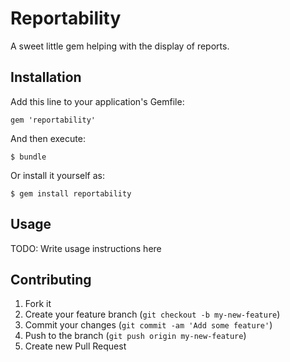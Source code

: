 # Reportability

A sweet little gem helping with the display of reports.

## Installation

Add this line to your application's Gemfile:

    gem 'reportability'

And then execute:

    $ bundle

Or install it yourself as:

    $ gem install reportability

## Usage

TODO: Write usage instructions here

## Contributing

1. Fork it
2. Create your feature branch (`git checkout -b my-new-feature`)
3. Commit your changes (`git commit -am 'Add some feature'`)
4. Push to the branch (`git push origin my-new-feature`)
5. Create new Pull Request
